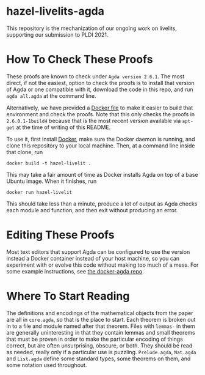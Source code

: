 # hazel-livelits-agda
This repository is the mechanization of our ongoing work on livelits,
supporting our submission to PLDI 2021.

# How To Check These Proofs

These proofs are known to check under `Agda version 2.6.1`. The most
direct, if not the easiest, option to check the proofs is to install that
version of Agda or one compatible with it, download the code in this repo,
and run `agda all.agda` at the command line.

Alternatively, we have provided a [Docker file](Dockerfile) to make it
easier to build that environment and check the proofs. Note that this only
checks the proofs in `2.6.0.1-1build4` because that is the most recent
version available via `apt-get` at the time of writing of this README.

To use it, first install
[Docker](https://www.docker.com/products/docker-desktop), make sure the
Docker daemon is running, and clone this repository to your local
machine. Then, at a command line inside that clone, run

```
docker build -t hazel-livelit .
```

This may take a fair amount of time as Docker installs Agda on top of a
base Ubuntu image. When it finishes, run

```
docker run hazel-livelit
```

This should take less than a minute, produce a lot of output as Agda checks
each module and function, and then exit without producing an error.

# Editing These Proofs

Most text editors that support Agda can be configured to use the version
instead a Docker container instead of your host machine, so you can
experiment with or evolve this code without making too much of a mess. For
some example instructions, see [the docker-agda
repo](https://github.com/banacorn/docker-agda).

# Where To Start Reading

The definitions and encodings of the mathematical objects from the paper
are all in `core.agda`, so that is the place to start. Each theorem is
broken out in to a file and module named after that theorem. Files with
`lemmas-` in them are generally uninteresting in that they contain lemmas
and small theorems that must be proven in order to make the particular
encoding of things correct, but are often unsurprising, obscure, or
both. They should be read as needed, really only if a particular use is
puzzling. `Prelude.agda`, `Nat.agda` and `List.agda` define some standard
types, some theorems on them, and some notation used throughout.
